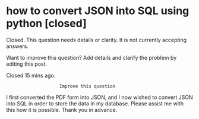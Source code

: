 
# how to convert JSON into SQL using python [closed]







Closed. This question needs details or clarity. It is not currently accepting answers.
                        
                    










Want to improve this question? Add details and clarify the problem by editing this post.


Closed 15 mins ago.







                        Improve this question
                    



I first converted the PDF form into JSON, and I now wished to convert JSON into SQL in order to store the data in my database.
Please assist me with this how it is possible.
Thank you in advance.

        